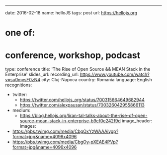---
date: 2016-02-18
name: helloJS
tags: post
url: https://hellojs.org
# one of:
# conference, workshop, podcast
type: conference
title: 'The Rise of Open Source && MEAN Stack in the Enterprise'
slides_url: 
recording_url: https://www.youtube.com/watch?v=su0mysF0zN4
city: Cluj-Napoca
country: Romania
language: English
recognitions:
  - twitter:
    - https://twitter.com/hellojs_org/status/700315664649682944
    - https://twitter.com/alexpausan/status/700326042955866113
  - medium:
    - https://blog.hellojs.org/liran-tal-talks-about-the-rise-of-open-source-mean-stack-in-enterprise-b9cf0e242f9d
image_header: 
images:
  - https://pbs.twimg.com/media/CbgOxYzWAAAjvgp?format=jpg&name=4096x4096
  - https://pbs.twimg.com/media/CbgOy-pXEAE4PVp?format=jpg&name=4096x4096
